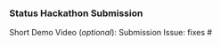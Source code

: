 ### Status Hackathon Submission

Short Demo Video (*optional*): <!-- https://youtube... -->
Submission Issue: fixes #<!-- your issue number ie fixes #1 -->